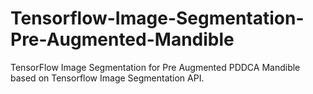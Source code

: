 # Tensorflow-Image-Segmentation-Pre-Augmented-Mandible
TensorFlow Image Segmentation for Pre Augmented PDDCA Mandible based on Tensorflow Image Segmentation API.
